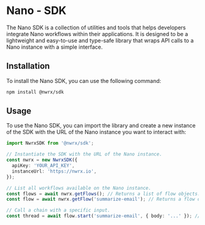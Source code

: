 # Nano - SDK

The Nano SDK is a collection of utilities and tools that helps developers integrate Nano workflows within their applications. It is designed to be a lightweight and easy-to-use and type-safe library that wraps API calls to a Nano instance with a simple interface.

## Installation

To install the Nano SDK, you can use the following command:

```bash
npm install @nwrx/sdk
```

## Usage

To use the Nano SDK, you can import the library and create a new instance of the SDK with the URL of the Nano instance you want to interact with:

```typescript
import NwrxSDK from '@nwrx/sdk';

// Instantiate the SDK with the URL of the Nano instance.
const nwrx = new NwrxSDK({
  apiKey: 'YOUR_API_KEY',
  instanceUrl: 'https://nwrx.io',
});

// List all workflows available on the Nano instance.
const flows = await nwrx.getFlows(); // Returns a list of flow objects.
const flow = await nwrx.getFlow('summarize-email'); // Returns a flow object.

// Call a chain with a specific input.
const thread = await flow.start('summarize-email', { body: '...' }); // Returns the result of the flow call.
```
